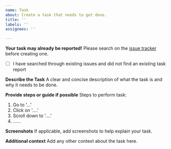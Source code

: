 ```yaml
---
name: Task
about: Create a task that needs to get done.
title: ''
labels: ''
assignees: ''

---
```


**Your task may already be reported!**
Please search on the [issue tracker](../) before creating one.

- [ ] I have searched through existing issues and did not find an existing task report

**Describe the Task**
A clear and concise description of what the task is and why it needs to be done.

**Provide steps or guide if possible**
Steps to perform task:
1. Go to '...'
2. Click on '....'
3. Scroll down to '....'
4. ......

**Screenshots**
If applicable, add screenshots to help explain your task.

**Additional context**
Add any other context about the task here.
